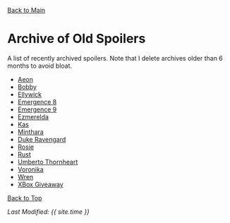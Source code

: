 [Back to Main](index.md)

# Archive of Old Spoilers

A list of recently archived spoilers. Note that I delete archives older than 6 months to avoid bloat.

* [Aeon](archive/aeon.md)
* [Bobby](archive/bobby.md)
* [Ellywick](archive/ellywick.md)
* [Emergence 8](archive/emergence_8.md)
* [Emergence 9](archive/emergence_9.md)
* [Ezmerelda](archive/ezmerelda.md)
* [Kas](archive/kas.md)
* [Minthara](archive/minthara.md)
* [Duke Ravengard](archive/ravengard.md)
* [Rosie](archive/rosie.md)
* [Rust](archive/rust.md)
* [Umberto Thornheart](archive/umberto.md)
* [Voronika](archive/voronika.md)
* [Wren](archive/wren.md)
* [XBox Giveaway](archive/xbox_giveaway_laezel.md)

[Back to Top](#top)

*Last Modified: {{ site.time }}*